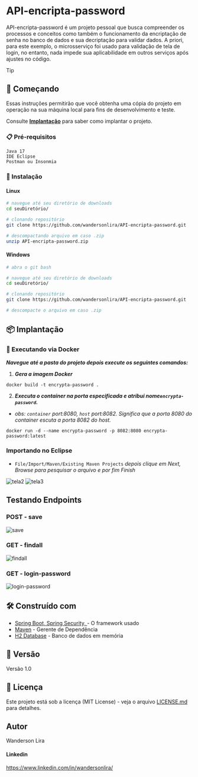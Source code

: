 # API-encripta-password
API-encripta-password é um projeto pessoal que busca compreender os processos e conceitos como também o funcionamento da encriptação de senha no banco de dados e sua decriptação para validar dados. A priori, para este exemplo, o microsserviço foi usado para validação de tela de login, no entanto, nada impede sua aplicabilidade em outros serviços após ajustes no código.

> [!TIP]
> ## 🚀 Começando
> Essas instruções permitirão que você obtenha uma cópia do projeto em operação na sua máquina local para fins de desenvolvimento e teste.
>
> Consulte **[Implantação](#-implanta%C3%A7%C3%A3o)** para saber como implantar o projeto.
>
> ### 📋 Pré-requisitos
>
> ```
> Java 17
> IDE Eclipse
> Postman ou Insonmia
> ```
> ### 🔧 Instalação
> #### Linux
> ```bash
> # navegue até seu diretório de downloads
> cd seuDiretório/
>
> # clonando repositório
> git clone https://github.com/wandersonlira/API-encripta-password.git
>
> # descompactando arquivo em caso .zip
> unzip API-encripta-password.zip
> ```
> #### Windows
> ```bash
> # abra o git bash
>
> # navegue até seu diretório de downloads
> cd seuDiretório/
>
> # clonando repositório
> git clone https://github.com/wandersonlira/API-encripta-password.git
>
> # descompacte o arquivo em caso .zip
> ```
## 📦 Implantação

### :whale: Executando via Docker
***Navegue até a pasta do projeto depois execute os seguintes comandos:***
1. ***Gera a imagem Docker***
```
docker build -t encrypta-password .
```
2. ***Executa o container na porta especificada e atribui nome`encrypta-password`.***
  - *obs: `container` port:8080, `host` port:8082. Significa que a porta 8080 do container escuta a porta 8082 do host.*
```
docker run -d --name encrypta-password -p 8082:8080 encrypta-password:latest
```
### Importando no Eclipse
  - `File/Import/Maven/Existing Maven Projects` *depois clique em Next, Browse para pesquisar o arquivo e por fim Finish*

![tela2](https://github.com/wandersonlira/API-encripta-password/assets/128269826/17a4989c-94c7-4418-8337-77154eee2c3f)
![tela3](https://github.com/wandersonlira/API-encripta-password/assets/128269826/9a9bc05c-8265-4155-9a7a-73499602838c)

## Testando Endpoints
### POST - save
![save](https://github.com/user-attachments/assets/e5247e12-dded-46c3-9e42-4ece1a0ac041)
### GET - findall
![findall](https://github.com/user-attachments/assets/c0f97c33-37b5-4c39-a94e-12962391325d)
### GET - login-password
![login-password](https://github.com/user-attachments/assets/4d688746-cb78-42e4-8842-b89501f0ba94)

## 🛠️ Construído com

* [Spring Boot, Spring Security, ](https://spring.io/projects/spring-boot) - O framework usado
* [Maven](https://maven.apache.org/) - Gerente de Dependência
* [H2 Database](https://www.h2database.com/html/main.html) - Banco de dados em memória

## 📌 Versão
Versão 1.0
## 📄 Licença
Este projeto está sob a licença (MIT License) - veja o arquivo [LICENSE.md](https://github.com/wandersonlira/API-encripta-password/blob/main/LICENSE) para detalhes.
## Autor
Wanderson Lira
#### Linkedin
https://www.linkedin.com/in/wandersonlira/

